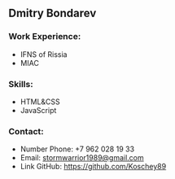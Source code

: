 ## Dmitry Bondarev

### Work Experience:
* IFNS of Rissia
* MIAC

### Skills:
* HTML&CSS
* JavaScript

### Contact:
* Number Phone: +7 962 028 19 33
* Email: stormwarrior1989@gmail.com
* Link GitHub: https://github.com/Koschey89
